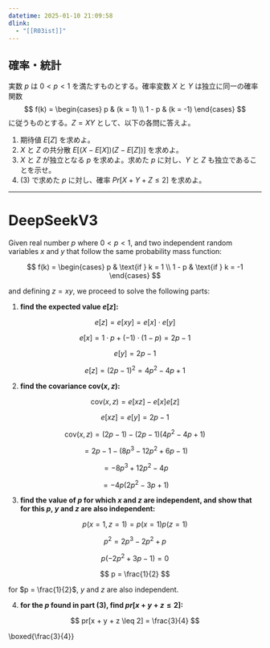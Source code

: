 ```yaml
---
datetime: 2025-01-10 21:09:58
dlink:
  - "[[R03ist]]"
---
```

## 確率・統計

実数 $p$ は $0 < p < 1$ を満たすものとする。確率変数 $X$ と $Y$ は独立に同一の確率関数
$$
f(k) =
\begin{cases} 
p & (k = 1) \\
1 - p & (k = -1)
\end{cases}
$$
に従うものとする。$Z = XY$ として、以下の各問に答えよ。

1. 期待値 $E[Z]$ を求めよ。
2. $X$ と $Z$ の共分散 $E[(X - E[X])(Z - E[Z])]$ を求めよ。
3. $X$ と $Z$ が独立となる $p$ を求めよ。求めた $p$ に対し、$Y$ と $Z$ も独立であることを示せ。
4. (3) で求めた $p$ に対し、確率 $Pr[X + Y + Z \leq 2]$ を求めよ。

---
# DeepSeekV3

Given real number $p$ where $0 < p < 1$, and two independent random variables $x$ and $y$ that follow the same probability mass function:

$$
f(k) =
\begin{cases} 
p & \text{if } k = 1 \\
1 - p & \text{if } k = -1
\end{cases}
$$

and defining $z = xy$, we proceed to solve the following parts:

1. **find the expected value $e[z]$:**

$$
e[z] = e[xy] = e[x] \cdot e[y]
$$

$$
e[x] = 1 \cdot p + (-1) \cdot (1 - p) = 2p - 1
$$

$$
e[y] = 2p - 1
$$

$$
e[z] = (2p - 1)^2 = 4p^2 - 4p + 1
$$

2. **find the covariance $\text{cov}(x, z)$:**

$$
\text{cov}(x, z) = e[xz] - e[x]e[z]
$$

$$
e[xz] = e[y] = 2p - 1
$$

$$
\text{cov}(x, z) = (2p - 1) - (2p - 1)(4p^2 - 4p + 1)
$$

$$
= 2p - 1 - (8p^3 - 12p^2 + 6p - 1)
$$

$$
= -8p^3 + 12p^2 - 4p
$$

$$
= -4p(2p^2 - 3p + 1)
$$

3. **find the value of $p$ for which $x$ and $z$ are independent, and show that for this $p$, $y$ and $z$ are also independent:**

$$
p(x=1, z=1) = p(x=1)p(z=1)
$$

$$
p^2 = 2p^3 - 2p^2 + p
$$

$$
p(-2p^2 + 3p - 1) = 0
$$

$$
p = \frac{1}{2}
$$

for $p = \frac{1}{2}$, $y$ and $z$ are also independent.

4. **for the $p$ found in part (3), find $pr[x + y + z \leq 2]$:**

$$
pr[x + y + z \leq 2] = \frac{3}{4}
$$

\boxed{\frac{3}{4}}